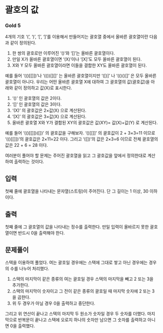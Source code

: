 # 괄호의 값

### Gold 5

4개의 기호 ‘(’, ‘)’, ‘[’, ‘]’를 이용해서 만들어지는 괄호열 중에서 올바른 괄호열이란 다음과 같이 정의된다.

1. 한 쌍의 괄호로만 이루어진 ‘()’와 ‘[]’는 올바른 괄호열이다.
1. 만일 X가 올바른 괄호열이면 ‘(X)’이나 ‘[X]’도 모두 올바른 괄호열이 된다.
1. X와 Y 모두 올바른 괄호열이라면 이들을 결합한 XY도 올바른 괄호열이 된다.

예를 들어 ‘(()[[]])’나 ‘(())[][]’ 는 올바른 괄호열이지만 ‘([)]’ 나 ‘(()()[]’ 은 모두 올바른 괄호열이 아니다. 우리는 어떤 올바른 괄호열 X에 대하여 그 괄호열의 값(괄호값)을 아래와 같이 정의하고 값(X)로 표시한다.

1. ‘()’ 인 괄호열의 값은 2이다.
1. ‘[]’ 인 괄호열의 값은 3이다.
1. ‘(X)’ 의 괄호값은 2×값(X) 으로 계산된다.
1. ‘[X]’ 의 괄호값은 3×값(X) 으로 계산된다.
1. 올바른 괄호열 X와 Y가 결합된 XY의 괄호값은 값(XY)= 값(X)+값(Y) 로 계산된다.

예를 들어 ‘(()[[]])([])’ 의 괄호값을 구해보자. ‘()[[]]’ 의 괄호값이 2 + 3×3=11 이므로 ‘(()[[]])’의 괄호값은 2×11=22 이다. 그리고 ‘([])’의 값은 2×3=6 이므로 전체 괄호열의 값은 22 + 6 = 28 이다.

여러분이 풀어야 할 문제는 주어진 괄호열을 읽고 그 괄호값을 앞에서 정의한대로 계산하여 출력하는 것이다.

## 입력
첫째 줄에 괄호열을 나타내는 문자열(스트링)이 주어진다. 단 그 길이는 1 이상, 30 이하이다.

## 출력
첫째 줄에 그 괄호열의 값을 나타내는 정수를 출력한다. 만일 입력이 올바르지 못한 괄호열이면 반드시 0을 출력해야 한다.

## 문제풀이
스택을 이용하여 풀었다. 여는 괄호일 경우에는 스택에 그대로 쌓고 아닌 경우에는 경우의 수를 나누어 처리했다.

1. 스택의 마지막이 같은 종류의 여는 괄호일 경우 스택의 마지막을 빼고 2 또는 3을 추가한다.
2. 스택의 마지막이 숫자이고 그 전이 같은 종류의 괄호일 때 마지막 숫자에 2 또는 3을 곱한다.
3. 위 두 경우가 아닐 경우 0을 출력하고 중단한다.

그리고 위 연산이 끝나고 스택의 마지막 두 원소가 숫자일 경우 두 숫자를 더했다.
마지막으로 반복문이 끝나고 스택에 오로지 하나의 숫자만 남으면 그 숫자를 출력하고 아니면 0을 출력했다.